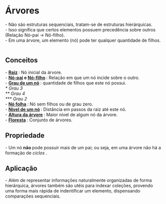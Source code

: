 <h1> Árvores </h1>
<p>
  - Não são estruturas sequenciais, tratam-se de estruturas hierárquicas.
  <br>
  - Isso significa que certos elementos possuem precedência sobre outros (Relação Nó-pai → Nó-filho).
  <br>
  - Em uma árvore, um elemento (nó) pode ter qualquer quantidade de filhos.
</p>
<img src = "">
<h2> Conceitos </h2>
<p>
  - <strong> <ins> Raiz</ins> </strong>: Nó inicial da árvore.
  <br>
  - <strong> <ins> Nó-pai</ins> e <ins> Nó-filho</ins> </strong>: Relação em que um nó incide sobre o outro.
  <br>
  - <strong> <ins> Grau de um nó</ins> </strong>: quantidade de filhos que este nó possui.
  <br>
  <em>
    * Grau 3 
    <br>
    ** Grau 4
    <br>
    *** Grau 2
  </em>
  <br>
  - <strong> <ins> Nó folha</ins> </strong>: Nó sem filhos ou de grau zero.
  <br>
  - <strong> <ins> Nível de um nó</ins> </strong>: Distância em passos da raiz até este nó.
  <br>
  - <strong> <ins> Altura da árvore</ins> </strong>: Maior nível de algum nó da árvore.
  <br>
  - <strong> <ins> Floresta</ins> </strong>: Conjunto de árvores.
</p>
<h2> Propriedade </h2>
<p>
  - Um nó <strong> não </strong> pode possuir mais de um pai; ou seja, em uma árvore não há a formação de <em> ciclos </em>.
</p>
<h2> Aplicação </h2>
<p>
  - Além de representar informações naturalmente organizadas de forma hierárquica, árvores também são utéis para indexar coleções, provendo uma forma mais rápida de indentificar um elemento, dispensando comparações sequenciais.
</p>

